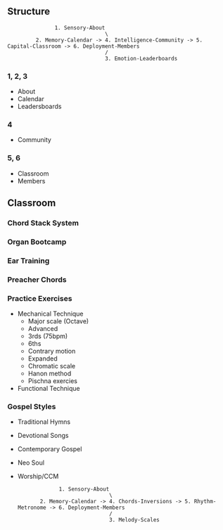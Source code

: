 ## Structure
                   
                   
                   1. Sensory-About
                                   \
             2. Memory-Calendar -> 4. Intelligence-Community -> 5. Capital-Classroom -> 6. Deployment-Members
                                   /
                                   3. Emotion-Leaderboards


### 1, 2, 3
- About
- Calendar
- Leadersboards

### 4
- Community

### 5, 6
- Classroom
- Members


## Classroom

### Chord Stack System
### Organ Bootcamp
### Ear Training  
### Preacher Chords
### Practice Exercises
- Mechanical Technique
   - Major scale (Octave)
   - Advanced
   - 3rds (75bpm)
   - 6ths
   - Contrary motion
   - Expanded
   - Chromatic scale
   - Hanon method
   - Pischna exercies
- Functional Technique
### Gospel Styles
- Traditional Hymns
- Devotional Songs
- Contemporary Gospel
- Neo Soul
- Worship/CCM


                   1. Sensory-About
                                   \
             2. Memory-Calendar -> 4. Chords-Inversions -> 5. Rhythm-Metronome -> 6. Deployment-Members
                                   /
                                   3. Melody-Scales
